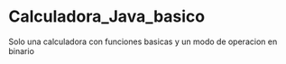 # Calculadora_Java_basico
Solo una calculadora con funciones basicas y un modo de operacion en binario
